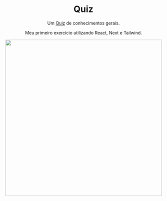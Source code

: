 

<div align="center">
  <h1>Quiz</h1>
Um <a href="https://quiz-orpin-delta.vercel.app/">Quiz</a> de conhecimentos gerais.
  
  Meu primeiro exercício utilizando React, Next e Tailwind.
</div>

<div align="center">
<img src="https://github.com/Gustav0Luiz/Quiz/assets/116320919/447c254a-fb84-403a-842a-6c7c8da7ef3c" width="500px" />
</div>


